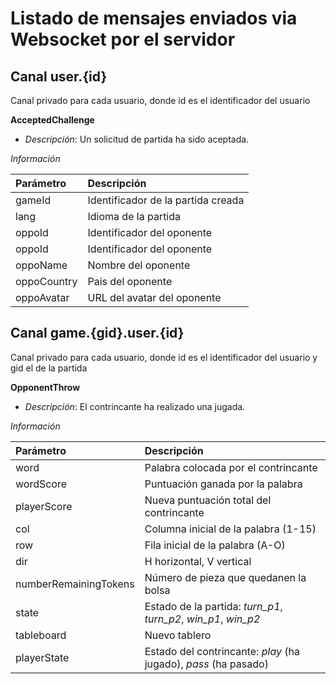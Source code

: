 # Listado de mensajes enviados via Websocket por el servidor

## Canal user.{id}

Canal privado para cada usuario, donde id es el identificador del usuario

**AcceptedChallenge**

- *Descripción*: Un solicitud de partida ha sido aceptada.

*Información*

|  Parámetro   |  Descripción  |
| :----------  | :------------ |
| gameId       | Identificador de la partida creada |
| lang         | Idioma de la partida |
| oppoId       | Identificador del oponente |
| oppoId       | Identificador del oponente |
| oppoName     | Nombre del oponente
| oppoCountry  | País del oponente |
| oppoAvatar   | URL del avatar del oponente |


## Canal game.{gid}.user.{id}

Canal privado para cada usuario, donde id es el identificador del usuario y gid el de la partida

**OpponentThrow**

- *Descripción*: El contrincante ha realizado una jugada.

*Información*

|  Parámetro    |  Descripción  |
| :----------   | :------------ |
| word          | Palabra colocada por el contrincante |
| wordScore     | Puntuación ganada por la palabra |
| playerScore   | Nueva puntuación total del contrincante |
| col           | Columna inicial de la palabra (1-15) |
| row           | Fila inicial de la palabra (A-O) |
| dir           | H horizontal, V vertical |
| numberRemainingTokens  | Número de pieza que quedanen la bolsa |
| state         | Estado de la partida: *turn_p1*, *turn_p2*, *win_p1*, *win_p2* |
| tableboard    | Nuevo tablero |
| playerState   | Estado del contrincante: _play_ (ha jugado), _pass_ (ha pasado) |
